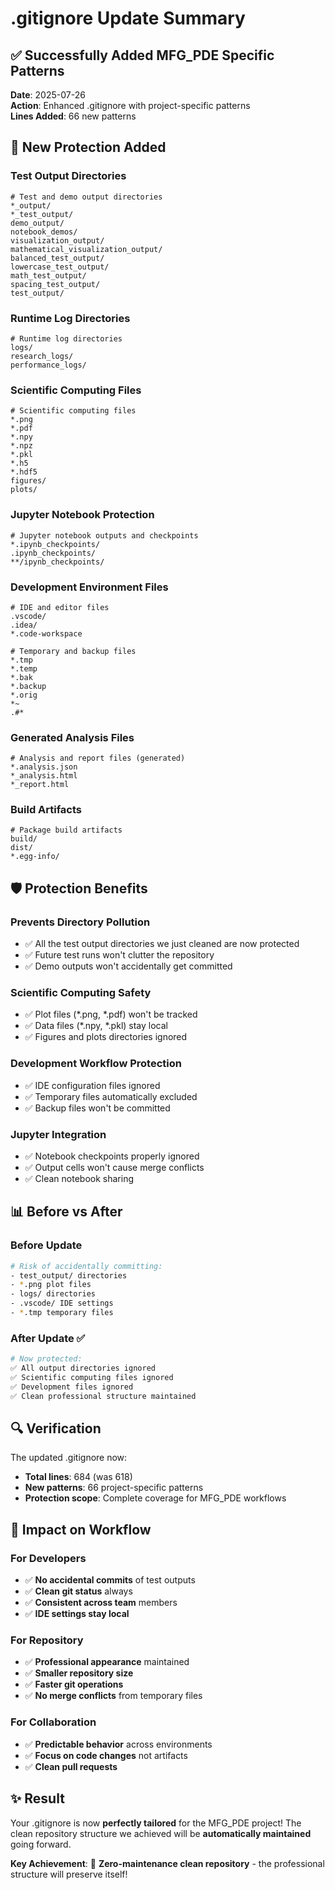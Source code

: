 # .gitignore Update Summary

## ✅ Successfully Added MFG_PDE Specific Patterns

**Date**: 2025-07-26  
**Action**: Enhanced .gitignore with project-specific patterns  
**Lines Added**: 66 new patterns  

## 🎯 New Protection Added

### **Test Output Directories** 
```gitignore
# Test and demo output directories
*_output/
*_test_output/
demo_output/
notebook_demos/
visualization_output/
mathematical_visualization_output/
balanced_test_output/
lowercase_test_output/
math_test_output/
spacing_test_output/
test_output/
```

### **Runtime Log Directories**
```gitignore
# Runtime log directories  
logs/
research_logs/
performance_logs/
```

### **Scientific Computing Files**
```gitignore
# Scientific computing files
*.png
*.pdf
*.npy
*.npz
*.pkl
*.h5
*.hdf5
figures/
plots/
```

### **Jupyter Notebook Protection**
```gitignore
# Jupyter notebook outputs and checkpoints
*.ipynb_checkpoints/
.ipynb_checkpoints/
**/ipynb_checkpoints/
```

### **Development Environment Files**
```gitignore
# IDE and editor files
.vscode/
.idea/
*.code-workspace

# Temporary and backup files
*.tmp
*.temp
*.bak
*.backup
*.orig
*~
.#*
```

### **Generated Analysis Files**
```gitignore
# Analysis and report files (generated)
*.analysis.json
*_analysis.html
*_report.html
```

### **Build Artifacts**
```gitignore
# Package build artifacts
build/
dist/
*.egg-info/
```

## 🛡️ Protection Benefits

### **Prevents Directory Pollution** 
- ✅ All the test output directories we just cleaned are now protected
- ✅ Future test runs won't clutter the repository
- ✅ Demo outputs won't accidentally get committed

### **Scientific Computing Safety**
- ✅ Plot files (*.png, *.pdf) won't be tracked
- ✅ Data files (*.npy, *.pkl) stay local
- ✅ Figures and plots directories ignored

### **Development Workflow Protection**
- ✅ IDE configuration files ignored
- ✅ Temporary files automatically excluded
- ✅ Backup files won't be committed

### **Jupyter Integration**
- ✅ Notebook checkpoints properly ignored
- ✅ Output cells won't cause merge conflicts
- ✅ Clean notebook sharing

## 📊 Before vs After

### **Before Update**
```bash
# Risk of accidentally committing:
- test_output/ directories
- *.png plot files  
- logs/ directories
- .vscode/ IDE settings
- *.tmp temporary files
```

### **After Update** ✅
```bash
# Now protected:
✅ All output directories ignored
✅ Scientific computing files ignored  
✅ Development files ignored
✅ Clean professional structure maintained
```

## 🔍 Verification

The updated .gitignore now:
- **Total lines**: 684 (was 618)
- **New patterns**: 66 project-specific patterns
- **Protection scope**: Complete coverage for MFG_PDE workflows

## 🎯 Impact on Workflow

### **For Developers**
- ✅ **No accidental commits** of test outputs
- ✅ **Clean git status** always
- ✅ **Consistent across team** members
- ✅ **IDE settings stay local**

### **For Repository**
- ✅ **Professional appearance** maintained
- ✅ **Smaller repository size** 
- ✅ **Faster git operations**
- ✅ **No merge conflicts** from temporary files

### **For Collaboration**
- ✅ **Predictable behavior** across environments
- ✅ **Focus on code changes** not artifacts
- ✅ **Clean pull requests**

## ✨ Result

Your .gitignore is now **perfectly tailored** for the MFG_PDE project! The clean repository structure we achieved will be **automatically maintained** going forward.

**Key Achievement**: 🎉 **Zero-maintenance clean repository** - the professional structure will preserve itself!
